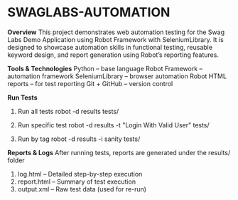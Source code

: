 # SWAGLABS-AUTOMATION

**Overview**
This project demonstrates web automation testing for the Swag Labs Demo Application
 using Robot Framework with SeleniumLibrary.
It is designed to showcase automation skills in functional testing, reusable keyword design, and report generation using Robot’s reporting features.

**Tools & Technologies**
Python – base language
Robot Framework – automation framework
SeleniumLibrary – browser automation
Robot HTML reports – for test reporting
Git + GitHub – version control

**Run Tests**
1. Run all tests
robot -d results tests/

2. Run specific test
robot -d results -t "Login With Valid User" tests/

3. Run by tag
robot -d results -i sanity tests/

**Reports & Logs**
After running tests, reports are generated under the results/ folder
1. log.html – Detailed step-by-step execution
2. report.html – Summary of test execution
3. output.xml – Raw test data (used for re-run)
